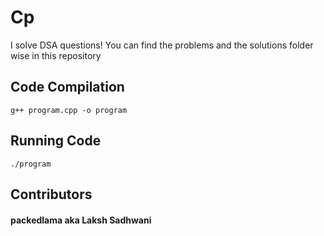 # Cp
I solve DSA questions!
You can find the problems and the solutions folder wise in this repository

## Code Compilation
```
g++ program.cpp -o program
```

## Running Code
```
./program
```

## Contributors

#### packedlama aka Laksh Sadhwani